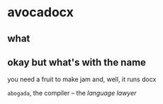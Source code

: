 # avocadocx

## what

## okay but what's with the name

you need a fruit to make jam
and, well,
it runs docx

`abogada`, the compiler – the _language lawyer_

